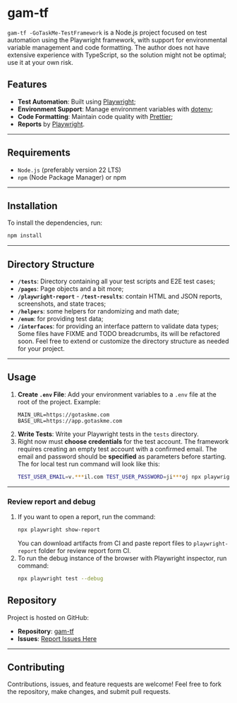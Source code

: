 # gam-tf

`gam-tf -GoTaskMe-TestFramework` is a Node.js project focused on test automation using the Playwright framework, with
support for
environmental variable management and code formatting.
The author does not have extensive experience with TypeScript, so the solution might not be optimal; use it at your own
risk.

## Features

- **Test Automation**: Built using [Playwright](https://playwright.dev/);
- **Environment Support**: Manage environment variables with [dotenv](https://github.com/motdotla/dotenv);
- **Code Formatting**: Maintain code quality with [Prettier](https://prettier.io/);
- **Reports** by [Playwright](https://playwright.dev/).
---

## Requirements

- `Node.js` (preferably version 22 LTS)
- `npm` (Node Package Manager) or npm
---

## Installation
To install the dependencies, run:

   ```bash
   npm install
   ```
---

## Directory Structure

- **`/tests`**: Directory containing all your test scripts and E2E test cases;
- **`/pages`**: Page objects and a bit more;
- **`/playwright-report`** - **`/test-results`**: contain HTML and JSON reports, screenshots, and state traces;
- **`/helpers`**: some helpers for randomizing and math date;
- **`/enum`**: for providing test data;
- **`/interfaces`**: for providing an interface pattern to validate data types;
  Some files have FIXME and TODO breadcrumbs, its will be refactored soon.
Feel free to extend or customize the directory structure as needed for your project.
---

## Usage
1. **Create `.env` File**:
   Add your environment variables to a `.env` file at the root of the project.
   Example:
    ```
    MAIN_URL=https://gotaskme.com
    BASE_URL=https://app.gotaskme.com
    ```
2. **Write Tests**:
   Write your Playwright tests in the `tests` directory.
3. Right now must **choose credentials** for the test account.
   The framework requires creating an empty test account with a confirmed email.
   The email and password should be **specified** as parameters before starting.
   The for local test run command will look like this:
    ```bash
    TEST_USER_EMAIL=v.***il.com TEST_USER_PASSWORD=ji***oj npx playwright test
    ```
---

### Review report and debug

1. If you want to open a report, run the command:
   ```bash
   npx playwright show-report
   ```
   You can download artifacts from CI and paste report files to `playwright-report` folder for review report form CI.
2. To run the debug instance of the browser with Playwright inspector, run command:
   ```bash
   npx playwright test --debug
   ```

## Repository
Project is hosted on GitHub:
- **Repository**: [gam-tf](https://github.com/vpiontkovskyi/gam-tf)
- **Issues**: [Report Issues Here](https://github.com/vpiontkovskyi/gam-tf/issues)
---

## Contributing
Contributions, issues, and feature requests are welcome! Feel free to fork the repository, make changes, and submit pull
requests.
